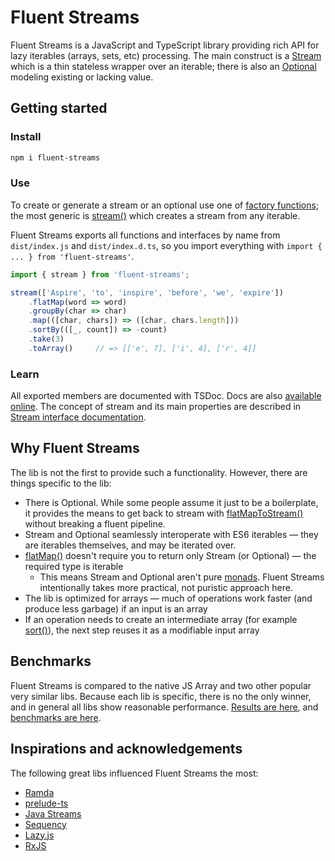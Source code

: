 # Fluent Streams

Fluent Streams is a JavaScript and TypeScript library providing rich API for lazy iterables (arrays, sets, etc) processing.
The main construct is a [Stream](https://aleksei-berezkin.github.io/fluent-streams-docs/interfaces/stream.html)
which is a thin stateless wrapper over an iterable; there is also an
[Optional](https://aleksei-berezkin.github.io/fluent-streams-docs/interfaces/optional.html) modeling existing or lacking value.

## Getting started

### Install

```bash
npm i fluent-streams
```
### Use
To create or generate a stream or an optional use one of [factory functions](https://aleksei-berezkin.github.io/fluent-streams-docs/globals.html);
the most generic is [stream()](https://aleksei-berezkin.github.io/fluent-streams-docs/globals.html#stream) which
creates a stream from any iterable.

Fluent Streams exports all functions and interfaces by name from `dist/index.js` and `dist/index.d.ts`,
so you import everything with `import { ... } from 'fluent-streams'`.

```typescript
import { stream } from 'fluent-streams';

stream(['Aspire', 'to', 'inspire', 'before', 'we', 'expire'])
    .flatMap(word => word)
    .groupBy(char => char)
    .map(([char, chars]) => ([char, chars.length]))
    .sortBy(([_, count]) => -count)
    .take(3)
    .toArray()     // => [['e', 7], ['i', 4], ['r', 4]]
```

### Learn
All exported members are documented with TSDoc. Docs are also [available online](https://aleksei-berezkin.github.io/fluent-streams-docs/).
The concept of stream and its main properties are described in [Stream interface documentation](https://aleksei-berezkin.github.io/fluent-streams-docs/interfaces/stream.html).


## Why Fluent Streams
The lib is not the first to provide such a functionality. However, there are things specific to the lib:

* There is Optional. While some people assume it just to be a boilerplate, it provides the means to get back to stream
with [flatMapToStream()](https://aleksei-berezkin.github.io/fluent-streams-docs/interfaces/optional.html#flatmaptostream)
without breaking a fluent pipeline.
* Stream and Optional seamlessly interoperate with ES6 iterables — they are iterables themselves, and may be iterated
over.
* [flatMap()](https://aleksei-berezkin.github.io/fluent-streams-docs/interfaces/stream.html) doesn't require you
to return only Stream (or Optional) — the required type is iterable
    * This means Stream and Optional aren't pure [monads](https://github.com/fantasyland/fantasy-land#monad).
    Fluent Streams intentionally takes more practical, not puristic approach here.
* The lib is optimized for arrays — much of operations work faster (and produce less garbage) if an input is an array
* If an operation needs to create an intermediate array (for example [sort()](https://aleksei-berezkin.github.io/fluent-streams-docs/interfaces/stream.html#sort)),
the next step reuses it as a modifiable input array

## Benchmarks
Fluent Streams is compared to the native JS Array and two other popular very similar libs. Because each lib is specific,
there is no the only winner, and in general all libs show reasonable performance.
[Results are here](https://github.com/aleksei-berezkin/fluent-streams-docs/tree/master/benchmarks),
and [benchmarks are here](). 

## Inspirations and acknowledgements
The following great libs influenced Fluent Streams the most:

* [Ramda](https://ramdajs.com/)
* [prelude-ts](https://github.com/emmanueltouzery/prelude-ts)
* [Java Streams](https://docs.oracle.com/javase/8/docs/api/java/util/stream/package-summary.html)
* [Sequency](https://github.com/winterbe/sequency)
* [Lazy.js](http://danieltao.com/lazy.js/)
* [RxJS](https://rxjs-dev.firebaseapp.com/)
